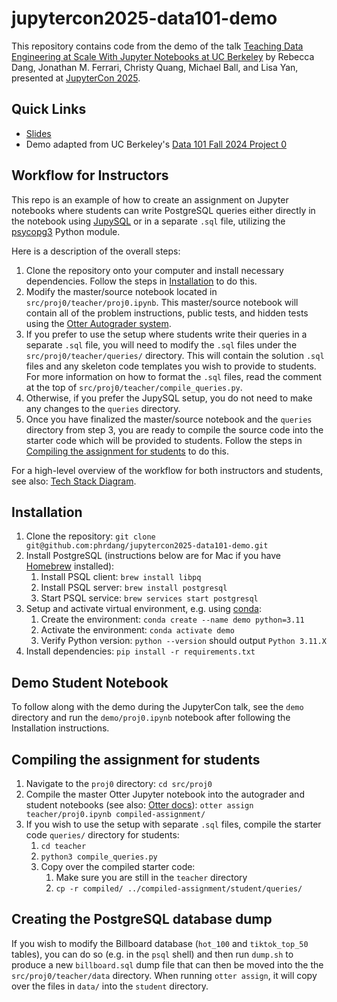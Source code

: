 # jupytercon2025-data101-demo

This repository contains code from the demo of the talk [Teaching Data Engineering at Scale With Jupyter Notebooks at UC Berkeley](https://jupytercon2025.sched.com/event/28H4W?iframe=no) by Rebecca Dang, Jonathan M. Ferrari, Christy Quang, Michael Ball, and Lisa Yan, presented at [JupyterCon 2025](https://events.linuxfoundation.org/jupytercon/).

## Quick Links

- [Slides](https://docs.google.com/presentation/d/1JL4dE1_9KcMisyHbl3fS_dV4kb9QCe602_forIuHPR0/edit?usp=sharing)
- Demo adapted from UC Berkeley's [Data 101 Fall 2024 Project 0](https://data101.org/fa24/)

## Workflow for Instructors

This repo is an example of how to create an assignment on Jupyter notebooks where students can write PostgreSQL queries either directly in the notebook using [JupySQL](https://jupysql.ploomber.io/en/latest/quick-start.html) or in a separate `.sql` file, utilizing the [psycopg3](https://www.psycopg.org/psycopg3/docs/) Python module.

Here is a description of the overall steps:

1. Clone the repository onto your computer and install necessary dependencies. Follow the steps in [Installation](#installation) to do this.
2. Modify the master/source notebook located in `src/proj0/teacher/proj0.ipynb`. This master/source notebook will contain all of the problem instructions, public tests, and hidden tests using the [Otter Autograder system](https://otter-grader.readthedocs.io/en/latest/).
3. If you prefer to use the setup where students write their queries in a separate `.sql` file, you will need to modify the `.sql` files under the `src/proj0/teacher/queries/` directory. This will contain the solution `.sql` files and any skeleton code templates you wish to provide to students. For more information on how to format the `.sql` files, read the comment at the top of `src/proj0/teacher/compile_queries.py`.
4. Otherwise, if you prefer the JupySQL setup, you do not need to make any changes to the `queries` directory.
5. Once you have finalized the master/source notebook and the `queries` directory from step 3, you are ready to compile the source code into the starter code which will be provided to students. Follow the steps in [Compiling the assignment for students](#compiling-the-assignment-for-students) to do this.

For a high-level overview of the workflow for both instructors and students, see also: [Tech Stack Diagram](https://docs.google.com/presentation/d/1RYfQEBiqPjoN-9QkETDhhRB0dtYDvQDdKsFKs8Hk2BY/edit?usp=sharing).

## Installation

1. Clone the repository: `git clone git@github.com:phrdang/jupytercon2025-data101-demo.git`
2. Install PostgreSQL (instructions below are for Mac if you have [Homebrew](https://brew.sh) installed):
    1. Install PSQL client: `brew install libpq`
    2. Install PSQL server: `brew install postgresql`
    3. Start PSQL service: `brew services start postgresql`
3. Setup and activate virtual environment, e.g. using [conda](https://docs.conda.io/projects/conda/en/stable/user-guide/getting-started.html):
    1. Create the environment: `conda create --name demo python=3.11`
    2. Activate the environment: `conda activate demo`
    3. Verify Python version: `python --version` should output `Python 3.11.X`
4. Install dependencies: `pip install -r requirements.txt`

## Demo Student Notebook

To follow along with the demo during the JupyterCon talk, see the `demo` directory and run the `demo/proj0.ipynb` notebook after following the Installation instructions.

## Compiling the assignment for students

1. Navigate to the `proj0` directory: `cd src/proj0`
2. Compile the master Otter Jupyter notebook into the autograder and student notebooks (see also: [Otter docs](https://otter-grader.readthedocs.io/en/latest/otter_assign/usage.html)): `otter assign teacher/proj0.ipynb compiled-assignment/`
3. If you wish to use the setup with separate `.sql` files, compile the starter code `queries/` directory for students:
    1. `cd teacher`
    2. `python3 compile_queries.py`
    3. Copy over the compiled starter code:
        1. Make sure you are still in the `teacher` directory
        2. `cp -r compiled/ ../compiled-assignment/student/queries/`

## Creating the PostgreSQL database dump

If you wish to modify the Billboard database (`hot_100` and `tiktok_top_50` tables), you can do so (e.g. in the `psql` shell) and then run `dump.sh` to produce a new `billboard.sql` dump file that can then be moved into the the `src/proj0/teacher/data` directory. When running `otter assign`, it will copy over the files in `data/` into the `student` directory.
